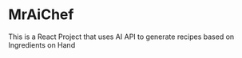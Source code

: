 # MrAiChef
 This is a React Project that uses AI API to generate recipes based on Ingredients on Hand
